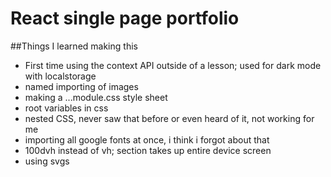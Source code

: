 # React single page portfolio

##Things I learned making this
- First time using the context API outside of a lesson; used for dark mode with localstorage
- named importing of images
- making a ...module.css style sheet
- root variables in css
- nested CSS, never saw that before or even heard of it, not working for me
- importing all google fonts at once, i think i forgot about that
- 100dvh instead of vh; section takes up entire device screen 
- using svgs

